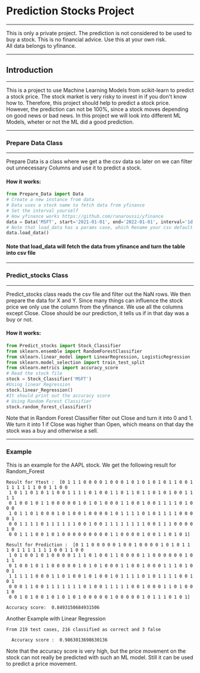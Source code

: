 
# Prediction Stocks Project
---
This is only a private project. The prediction is not considered to be used to buy a stock.
This is no financial advice. Use this at your own risk.
<br>
All data belongs to yfinance.

---

## Introduction
---

This is a project to use Machine Learning Models from scikit-learn to predict a stock price.
The stock market is very risky to invest in if you don't know how to. Therefore, this project should help 
to predict a stock price. However, the prediction can not be 100%, since a stock moves depending on good news or bad news.
In this project we will look into different ML Models, wheter or not the ML did a good prediction.

---

### Prepare Data Class
---
Prepare Data is a class where we get a the csv data so later on we can filter out unnecessary Columns and use it 
to predict a stock. 

#### How it works:
```python
from Prepare_Data import Data
# Create a new instance from data
# Data uses a stock name to fetch data from yfinance
# Set the interval yourself
# How yfinance works https://github.com/ranaroussi/yfinance
data = Data('MSFT', start='2021-01-01', end='2022-01-01', interval='1d')
# Note that load_data has a params case, which Rename your csv default is ""
data.load_data()
```
#### Note that load_data will fetch the data from yfinance and turn the table into csv file

---


### Predict_stocks Class
---
Predict_stocks class reads the csv file and filter out the NaN rows. We then prepare the data for X and Y.
Since many things can influence the stock price we only use the column from the yfinance.
We use all the columns except Close. Close should be our prediction, it tells us if in that day was a buy or not.

#### How it works:
```python
from Predict_stocks import Stock_Classifier
from sklearn.ensemble import RandomForestClassifier
from sklearn.linear_model import LinearRegression, LogisticRegression
from sklearn.model_selection import train_test_split
from sklearn.metrics import accuracy_score
# Read the stock file
stock = Stock_Classifier('MSFT')
#Using linear Regression
stock.linear_Regression()
#It should print out the accuracy score
# Using Random Forest Classifier
stock.random_forest_classifier()

```
Note that in Random Forest Classifier filter out Close and turn it into 0 and 1.
We turn it into 1 if Close was higher than Open, which means on that day the stock was a buy and otherwise a sell.


---

### Example

This is an example for the AAPL stock. We get the following result for Random_Forest

```
Result for Ytest :  [0 1 1 1 0 0 0 0 1 0 0 0 1 0 1 0 1 0 1 0 1 1 0 0 1 1 1 1 1 1 1 0 0 1 1 0 0
 1 0 1 1 0 1 0 1 1 0 0 1 1 1 1 0 1 0 0 1 1 0 1 1 0 1 1 0 1 0 1 0 0 1 1 1 1
 0 1 0 0 1 0 1 1 0 0 0 0 0 1 0 1 0 1 0 0 0 1 1 0 0 1 0 0 1 1 1 1 0 1 0 0 0
 1 0 1 1 0 1 0 0 0 1 0 1 0 0 1 0 0 0 0 1 0 1 1 1 1 0 1 0 1 1 1 1 0 0 0 0 1
 0 0 1 1 1 1 0 1 1 1 1 1 1 0 0 1 0 0 1 1 1 1 1 1 1 1 0 0 1 1 1 0 0 0 0 1 0
 0 0 1 1 1 0 0 1 0 1 0 0 0 0 0 0 0 0 0 1 1 0 0 0 0 1 0 0 1 1 0 1 0 1] 

Result for Prediction :  [0 1 1 0 0 0 0 0 1 0 0 1 0 0 0 0 1 0 1 0 1 1 1 0 1 1 1 1 1 1 1 0 0 1 1 0 0
 1 0 1 0 0 1 0 1 0 0 0 0 1 1 1 0 1 0 0 1 1 0 0 0 0 1 1 0 0 0 0 0 0 1 0 1 1
 0 1 0 0 1 0 1 1 0 0 0 0 0 1 0 1 0 1 0 0 0 1 1 0 0 1 0 0 0 1 1 1 0 1 0 0 1
 1 1 1 1 1 0 0 0 1 1 0 1 0 0 1 0 1 0 0 1 0 1 1 1 1 0 1 0 1 1 1 1 0 0 1 0 1
 0 0 0 1 1 0 0 1 1 1 1 1 1 1 0 1 0 0 1 1 1 1 1 0 0 1 0 0 0 1 1 0 1 0 0 1 0
 0 0 1 0 1 0 0 1 0 1 0 1 0 1 0 0 0 0 0 1 0 0 0 0 0 1 0 1 1 1 0 1 0 1] 

Accuracy score:  0.8493150684931506

```

Another Example with Linear Regression

```
From 219 test cases, 216 classified as correct and 3 false 

  Accuracy score :  0.9863013698630136

```

Note that the accuracy score is very high, but the price movement on the stock can not really be predicted with such an ML
model. Still it can be used to predict a price movement.
